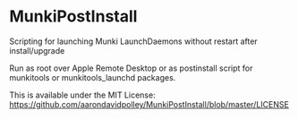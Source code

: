 # MunkiPostInstall

Scripting for launching Munki LaunchDaemons without restart after install/upgrade

Run as root over Apple Remote Desktop or as postinstall script for munkitools or munkitools_launchd packages.

This is available under the MIT License: https://github.com/aarondavidpolley/MunkiPostInstall/blob/master/LICENSE
